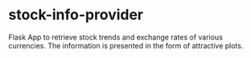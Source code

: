 # stock-info-provider
Flask App to retrieve stock trends and exchange rates of various currencies. The information is presented in the form of attractive plots.
